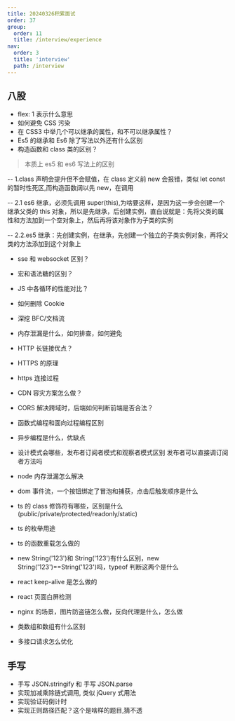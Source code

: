 ```yaml
---
title: 20240326积累面试
order: 37
group:
  order: 11
  title: /interview/experience
nav:
  order: 3
  title: 'interview'
  path: /interview
---
```


## 八股

- flex: 1 表示什么意思
- 如何避免 CSS 污染
- 在 CSS3 中举几个可以继承的属性，和不可以继承属性？
- Es5 的继承和 Es6 除了写法以外还有什么区别
- 构造函数和 class 类的区别？

> 本质上 es5 和 es6 写法上的区别

-- 1.class 声明会提升但不会赋值，在 class 定义前 new 会报错，类似 let const 的暂时性死区,而构造函数阔以先 new，在调用

-- 2.1 es6 继承，必须先调用 super(this),为啥要这样，是因为这一步会创建一个继承父类的 this 对象，所以是先继承，后创建实例，直白说就是：先将父类的属性和方法加到一个空对象上，然后再将该对象作为子类的实例

-- 2.2.es5 继承：先创建实例，在继承，先创建一个独立的子类实例对象，再将父类的方法添加到这个对象上

- sse 和 websocket 区别？
- 宏和语法糖的区别？
- JS 中各循环的性能对比？
- 如何删除 Cookie
- 深挖 BFC/文档流
- 内存泄漏是什么，如何排查，如何避免
- HTTP 长链接优点？
- HTTPS 的原理
- https 连接过程
- CDN 容灾方案怎么做？
- CORS 解决跨域时，后端如何判断前端是否合法？
- 函数式编程和面向过程编程区别
- 异步编程是什么，优缺点
- 设计模式会哪些，发布者订阅者模式和观察者模式区别 发布者可以直接调订阅者方法吗
- node 内存泄漏怎么解决
- dom 事件流，一个按钮绑定了冒泡和捕获，点击后触发顺序是什么
- ts 的 class 修饰符有哪些，区别是什么(public/private/protected/readonly/static)
- ts 的枚举用途
- ts 的函数重载怎么做的
- new String('123')和 String('123')有什么区别，new String('123')==String('123')吗，typeof 判断这两个是什么

- react keep-alive 是怎么做的
- react 页面白屏检测
- nginx 的场景，图片防盗链怎么做，反向代理是什么，怎么做
- 类数组和数组有什么区别
- 多接口请求怎么优化

## 手写

- 手写 JSON.stringify 和 手写 JSON.parse
- 实现加减乘除链式调用, 类似 jQuery 式用法
- 实现验证码倒计时
- 实现正则路径匹配？这个是啥样的题目,猜不透
